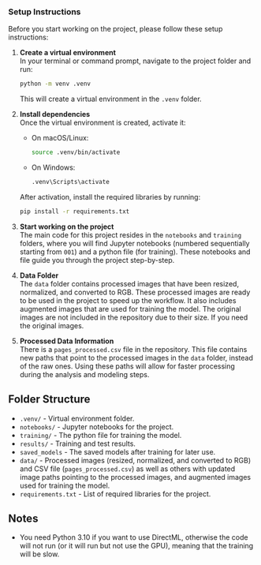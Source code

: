 ### Setup Instructions

Before you start working on the project, please follow these setup instructions:

1. **Create a virtual environment**  
   In your terminal or command prompt, navigate to the project folder and run:
   ```bash
   python -m venv .venv
   ```
   This will create a virtual environment in the `.venv` folder.

2. **Install dependencies**  
   Once the virtual environment is created, activate it:
   - On macOS/Linux:
     ```bash
     source .venv/bin/activate
     ```
   - On Windows:
     ```bash
     .venv\Scripts\activate
     ```
   After activation, install the required libraries by running:
   ```bash
   pip install -r requirements.txt
   ```

3. **Start working on the project**  
   The main code for this project resides in the `notebooks` and `training` folders, where you will find Jupyter notebooks (numbered sequentially starting from `001`) and a python file (for training). These notebooks and file guide you through the project step-by-step. 

4. **Data Folder**  
   The `data` folder contains processed images that have been resized, normalized, and converted to RGB. These processed images are ready to be used in the project to speed up the workflow. It also includes augmented images that are used for training the model. The original images are not included in the repository due to their size. If you need the original images.

5. **Processed Data Information**  
   There is a `pages_processed.csv` file in the repository. This file contains new paths that point to the processed images in the `data` folder, instead of the raw ones. Using these paths will allow for faster processing during the analysis and modeling steps.

## Folder Structure

- `.venv/` - Virtual environment folder.
- `notebooks/` - Jupyter notebooks for the project.
- `training/` - The python file for training the model.
- `results/` - Training and test results.
- `saved_models` - The saved models after training for later use. 
- `data/` - Processed images (resized, normalized, and converted to RGB) and CSV file (`pages_processed.csv`) as well as others with updated image paths pointing to the processed images, and augmented images used for training the model.
- `requirements.txt` - List of required libraries for the project.

## Notes

- You need Python 3.10 if you want to use DirectML, otherwise the code will not run (or it will run but not use the GPU), meaning that the training will be slow.